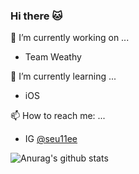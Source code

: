 ### Hi there 🐱

<!--
**seu11ee/seu11ee** is a ✨ _special_ ✨ repository because its `README.md` (this file) appears on your GitHub profile.

Here are some ideas to get you started:


-->
🔭 I’m currently working on ...
- Team Weathy

🌱 I’m currently learning ...
- iOS

📫 How to reach me: ...
- IG <a href="www.instagram.com/seu11ee">@seu11ee</a>

![Anurag's github stats](https://github-readme-stats.vercel.app/api?username=seu11ee&show_icons=true)
<br>
<!--[![Top Langs](https://github-readme-stats.vercel.app/api/top-langs/?username=seu11ee&layout=compact)](https://github.com/anuraghazra/github-readme-stats)
-->
